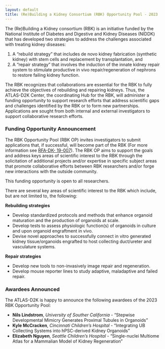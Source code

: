 ```yaml
---
layout: default
title: (Re)Building a Kidney Consortium (RBK) Opportunity Pool - 2023
---
```


The (Re)Building a Kidney consortium (RBK) is an initiative funded by the National Institute of Diabetes and Digestive and Kidney Diseases (NIDDK) that has developed two strategies to address the challenges associated with treating kidney diseases:

1. A “rebuild strategy” that includes de novo kidney fabrication (synthetic kidney) with stem cells and replacement by transplantation, and
2. A “repair strategy” that involves the induction of the innate kidney repair system to stimulate productive in vivo repair/regeneration of nephrons to restore failing kidney function.

The RBK recognizes that collaborations are essential for the RBK to fully achieve the objectives of rebuilding and repairing kidneys. Thus, the ATLAS-D2K Center, the coordinating Hub for the RBK, will administer a funding opportunity to support research efforts that address scientific gaps and challenges identified by the RBK or to form new partnerships. Applications are sought from both internal and external investigators to support collaborative research efforts.

### Funding Opportunity Announcement

The RBK Opportunity Pool (RBK OP) invites investigators to submit applications that, if successful, will become part of the RBK (For more information see [RFA-DK- 19-007](https://grants.nih.gov/grants/guide/rfa-files/RFA-DK-19-007.html)). The RBK OP aims to support the goals and address keys areas of scientific interest to the RBK through the solicitation of additional projects and/or expertise in specific subject areas that promote collaborative efforts between RBK researchers and/or forge new interactions with the outside community.

This funding opportunity is open to all researchers.

There are several key areas of scientific interest to the RBK which include, but are not limited to, the following:

**Rebuilding strategies**

* Develop standardized protocols and methods that enhance organoid maturation and the production of organoids at scale.
* Develop tests to assess physiologic function(s) of organoids in culture and upon organoid engraftment in vivo.
* Devise novel approaches to successfully connect in vitro generated kidney tissue/organoids engrafted to host collecting duct/ureter and vasculature systems.

**Repair strategies**
* Develop new tools to non-invasively image repair and regeneration.
* Develop mouse reporter lines to study adaptive, maladaptive and failed repair.

### Awardees Announced

The ATLAS-D2K is happy to announce the following awardees of the 2023 RBK Opportunity Pool:

- **Nils Lindstrom**, *University of Souther California* - “Stepwise Developmental Mimicry Generates Proximal Tubules in Organoids”
- **Kyle McCracken**, *Cincinnati Children’s Hospital* - “Integrating UB Collecting Systems into hPSC-derived Kidney Organoids”
- **Elizabeth Nguyen**, *Seattle Children’s Hospital* - “Single-nuclei Multiome Atlas for a Mammalian Model of Kidney Regeneration”

<!--

### Application

Applications may request up to $100,000 (total costs) for one year and are due **Monday, April 3, 2023**.

- The application is the standard PHS 398 form including face, abstract, detailed budget, bio-sketches (up to 5 pages each), and research plan. The research plan is limited to 5 pages.
- All applications must be milestone-driven and include a detailed list of expected deliverables and a well-defined timeline.
- Applicants must state a willingness to travel key personnel once a year to the Bethesda, MD area for RBK meetings.
- All applications must be submitted via the application portal available at the link below:

**[Application Portal](https://idg.partners.org/prog/rebuilding_a_kidney_consortium_rbk_opportunity_pool_-_2023/)**

If you have any questions about using the portal, please contact [help@atlas-d2k.org](mailto:help@atlas-d2k.org).

### Budget

- Applications may request **up to $100,000 (direct + indirect costs) total costs for one year**.
- The costs must include travel of key personnel to at least one of the RBK semi-annual meetings in the Bethesda MD area.
- Awards will be made as subcontracts from the ATLAS-D2K Center based at the Harvard University and not directly by the NIH.

### Eligible Project Directors/Principal Investigators

- Individuals with the skills, knowledge, and resources necessary to carry out the proposed research are invited to work with their institution to develop an application for support.
- Individuals from underrepresented racial and ethnic groups as well as individuals with disabilities are always encouraged to apply for NIH support.
- Early-stage investigators (ESIs) are encouraged to apply, but they must have a full-time faculty position, or an equivalent position at non- academic institutions.
- Foreign Institutions are eligible to apply.

### Eligible Organizations

Higher Education Institutions
- Public/State Controlled Institution of Higher Education
- Private Institution of Higher Education

The following types of Higher Education Institutions are encouraged to apply for support as Public or Private Institutions of Higher Education:
- Hispanic-serving Institution; Historically Black Colleges and Universities (HBCUs)
- Tribally Controlled Colleges and Universities (TCCUs)
- Alaska Native and Native Hawaiian Serving Institutions; Nonprofit with 501(c)(3) IRS Status

(Other than Institution of Higher Education) Nonprofits Other Than Institutions of Higher Education
- Nonprofits with 501(c)(3) IRS Status (Other than Institutions of Higher Education)
- Nonprofits without 501(c)(3) IRS Status (Other than Institution of Higher Education)

For-Profit Organizations
- Small Businesses
- For-Profit Organization (Other than Small Businesses) Foreign Institutions
- Non-domestic (non-U.S.) Entities (Foreign Institutions) are eligible to apply.
- Non-domestic (non-U.S.) components of U.S. Organizations are eligible to apply.
- Foreign components, as defined in the NIH Grants Policy Statement, are allowed.

### Peer Review

- All applications will be peer-reviewed, and the reviews will be coordinated by the ATLAS-D2K Center and not the NIH/NIDDK.
- Reviewers will score applications based on three scoring criteria:
    - Factor 1: Importance of the Research (Significance and Innovation)
        - Should it be done?
        - Scored (1-9), affects overall impact score
    - Factor 2. Feasibility & Rigor (Approach)
        - Can it be done well?
        - Scored (1-9), affects overall impact score
    - Factor 3: Expertise and Resources (Investigator, Environment)
        - Will it be done?
        - Scored (1-9), affects overall impact score.

- Reviewers will also strongly consider the following review criteria:
    - Does the application address a significant scientific knowledge gap in the RBK?
    - Does the application propose a new collaboration within RBK or form new partnerships with external researchers that will add significant value and help to achieve the goals of RBK?
    - Does the application provide an explicit list of what will be shared, when it will be shared, and how much of it will be shared?
    - Are the proposed milestones, deliverables, and timeline appropriate and feasible?
    - Does the applicant(s) state a willingness to travel key personnel at least once a year to the RBK semi-annual meeting in the Bethesda MD area?
    - Does the applicant(s) state a willingness to adhere to all RBK practices, protocols, and policies including the expectation that participating Institutions are expected to sign-on to the Consortium’s Confidentiality and Nondisclosure Policy.

### Additional Information

- Applications that are incomplete, non-compliant, and/or nonresponsive will not be reviewed.
- No additional materials may be submitted after the receipt date.
- Conflicts of interest will be managed at all stages of review.
- Scientists from the applicant institution are in conflict and excluded from peer review.
- Written comments will be provided for all reviewed applications.
- Funding decisions based on applicant ability to complete scope of work and associated costs described in applications.
- Funding decisions will be made in consideration of the scientific merit, availability of funds, and programmatic balance.
- Final funding decisions will be made in conjunction with the NIDDK.
- All decisions are final, and appeals will not be accepted for applications submitted in response to this solicitation
- The number of awards will depend upon the number, quality, duration, and cost of the applications received.
- Funded awards are not allowed to submit a competitive renewal application.
- Unfunded applications are not allowed to revise and resubmit an amended application.

### Policies

Awardees will become members of the RBK and have the same responsibilities and access to data and results as other RBK awardees and must follow the RBK sharing policies. As such, all awardees and the participating Institution(s) must sign the RBK Confidential Disclosure Agreement (CDA) and Material Transfer Agreement (MTA) documents. No edits to either the CDA or MTA will be allowed. Per the General Collaborations policy, roles of Collaborators, the RBK Steering Committee will be defined by the original RBK FOAs. As such, collaborators funded by this FOA will not be granted formal membership on the RBK Steering Committee (SC).

### Progress Reports

A written summary of the accomplishments from the funded projects is due at the completion of the funding period.

The NIDDK intends the resource sharing plans for the data and samples generated under the RBK to follow the policy and objectives stated in the original RBK FOAs. Specifically, consistent with achieving the objectives of the RBK, all study data (including, but not limited to, raw data, metadata, digital pathology images, and computational data sets), protocols (including analytical methods), technologies, biological samples (including but not limited to biopsies, nephrectomy tissue, tissue blocks, all slides in any form, blood, urine and stool) and other research resources are to be shared immediately across the consortium, and made publicly available to the larger community as soon as quality control procedures have been completed, and in accordance with RBK SC policies, subject to approval by the NIDDK.

Limited exceptions to the requirement for community dissemination may be identified by the RBK SC and are subject to approval by the NIDDK. The NIDDK, in consultation with the SC for this project, will make all final decisions concerning data and sample deposition and data access policies, and all policies are subject to change by the NIDDK as deemed necessary to sustain program principles and priorities, or to ensure the highest standards for responsible research conduct within the project.

Awardees will comply with and implement the recommendations and decisions of the SC with respect to the sharing of information, data, biosamples, protocols, resources, methods and analyses developed by the RBK investigators under the RBK.

### Acknowledgment

Awardees must acknowledge the RBK in all posters, manuscripts or scientific materials generated in part or whole using funds from the RBK using the following text:

“Research reported in this [poster/manuscript] was supported by the National Institute of Diabetes and Digestive and Kidney Diseases (NIDDK) Rebuilding a Kidney	(RBK)	Opportunity	Pool,	www.rebuildingakidney.org),	under	award	number 1U24DK135157-01”

### Scientific/Research Contact(s)

Eric W. Brunskill Ph.D.<br/>
National Institute of Diabetes and Digestive and Kidney Diseases (NIDDK) <br/>
Telephone: 301-215-1698<br/>
Email: [eric.brunskill@nih.gov](mailto:eric.brunskill@nih.gov)

Anna Sadusky Ph.D.<br/>
National Institute of Diabetes and Digestive and Kidney Diseases (NIDDK) <br/>
Telephone: 301-827-7036<br/>
Email: [anna.sadusky@nih.gov](mailto:anna.sadusky@nih.gov)

Danny Gossett Ph.D.<br/>
National Institute of Diabetes and Digestive and Kidney Diseases (NIDDK)<br/>
Telephone: 301- 569-0395<br/>
Email: [daniel.gossett@nih.gov](mailto:daniel.gossett@nih.gov)
-->
